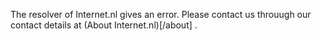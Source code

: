 The resolver of Internet.nl gives an error. Please contact us throuugh our contact details at (About Internet.nl)[/about] .
